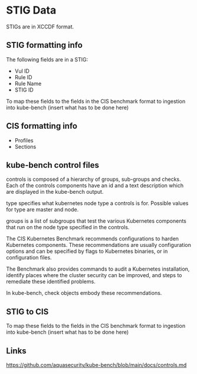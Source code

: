 # STIG Data

STIGs are in XCCDF format.

## STIG formatting info

The following fields are in a STIG:

* Vul ID
* Rule ID
* Rule Name
* STIG ID

To map these fields to the fields in the CIS benchmark format to ingestion
into kube-bench (insert what has to be done here)

## CIS formatting info

* Profiles
* Sections

## kube-bench control files

controls is composed of a hierarchy of groups, sub-groups and checks.
Each of the controls components have an id and a text description which are
displayed in the kube-bench output.

type specifies what kubernetes node type a controls is for. Possible values for type are master and node.

groups is a list of subgroups that test the various Kubernetes components that run on the node type specified in the controls.

The CIS Kubernetes Benchmark recommends configurations to harden Kubernetes components. These recommendations are usually configuration options and can be specified by flags to Kubernetes binaries, or in configuration files.

The Benchmark also provides commands to audit a Kubernetes installation, identify places where the cluster security can be improved, and steps to remediate these identified problems.

In kube-bench, check objects embody these recommendations.

## STIG to CIS

To map these fields to the fields in the CIS benchmark format to ingestion
into kube-bench (insert what has to be done here)

## Links

https://github.com/aquasecurity/kube-bench/blob/main/docs/controls.md
